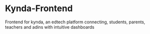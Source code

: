 # Kynda-Frontend
Frontend for kynda, an edtech platform connecting, students, parents, teachers and adins with intuitive dashboards
